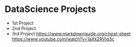 # DataScience Projects
- 1st Project
- 2nd Project
- 3rd Project
https://www.markdownguide.org/cheat-sheet
https://www.youtube.com/watch?v=1aXk2RViq3c
